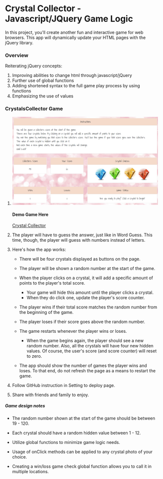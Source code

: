 # Crystal Collector - Javascript/JQuery Game Logic

In this project, you'll create another fun and interactive game for web browsers. This app will dynamically update your HTML pages with the jQuery library.


### Overview

Reiterating jQuery concepts:

1. Improving abilities to change html through javascript/jQuery
2. Further use of global functions
3. Adding shortened syntax to the full game play process by using functions
4. Emphasizing the use of values

### CrystalsCollector Game


1. ![crystal collector](https://github.com/bltarkany/Crystal-Collector/blob/master/assets/images/gamepic.png)

   #### Demo Game Here
      [Crystal Collector](https://bltarkany.github.io/Crystal-Collector-Javascript-Jquery/)


2. The player will have to guess the answer, just like in Word Guess. This time, though, the player will guess with numbers instead of letters. 

3. Here's how the app works:

   * There will be four crystals displayed as buttons on the page.

   * The player will be shown a random number at the start of the game.

   * When the player clicks on a crystal, it will add a specific amount of points to the player's total score. 

     * Your game will hide this amount until the player clicks a crystal.
     * When they do click one, update the player's score counter.

   * The player wins if their total score matches the random number from the beginning of the game.

   * The player loses if their score goes above the random number.

   * The game restarts whenever the player wins or loses.

     * When the game begins again, the player should see a new random number. Also, all the crystals will have four new hidden values. Of course, the user's score (and score counter) will reset to zero.

   * The app should show the number of games the player wins and loses. To that end, do not refresh the page as a means to restart the game.

4. Follow GitHub instruction in Setting to deploy page.

5. Share with friends and family to enjoy.

##### Game design notes

* The random number shown at the start of the game should be between 19 - 120.

* Each crystal should have a random hidden value between 1 - 12.

* Utilize global functions to minimize game logic needs.

* Usage of onClick methods can be applied to any crystal photo of your choice.

* Creating a win/loss game check global function allows you to call it in multiple locations.
